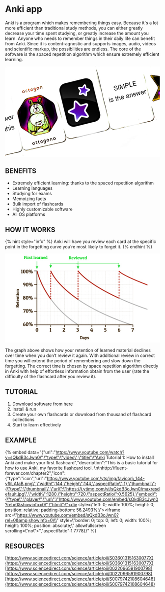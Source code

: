 # Anki app

Anki is a program which makes remembering things easy. Because it's a lot more efficient than traditional study methods, you can either greatly decrease your time spent studying, or greatly increase the amount you learn. Anyone who needs to remember things in their daily life can benefit from Anki. Since it is content-agnostic and supports images, audio, videos and scientific markup, the possibilities are endless. The core of the software is the spaced repetition algorithm which ensure extremely efficient learning.

![](.gitbook/assets/anki_cover.jpg)

## BENEFITS

* Extremely efficient learning: thanks to the spaced repetition algorithm
* Learning languages
* Studying for  exams
* Memoizing facts
* Bulk import of flashcards
* Highly customizable software
* All OS platforms

## HOW IT WORKS

{% hint style="info" %}
Anki will have you review each card at the specific point in the forgetting curve you’re most likely to forget it.
{% endhint %}

![](.gitbook/assets/anki_graph.jpg)

The graph above shows how your retention of learned material declines over time when you don’t review it again. With additional review in correct time you will extend the period of remembering and slow down the forgetting.  The correct time is chosen by space repetition algorithm directly in Anki with help of effortless information obtain from the user \(rate the difficulty of the flashcard after you review it\). 

## TUTORIAL

1. Download software from [here](https://apps.ankiweb.net)
2. Install & run
3. Create your own flashcards or download from thousand of flashcard collections
4. Start to learn effectively

## EXAMPLE

{% embed data="{\"url\":\"https://www.youtube.com/watch?v=sQkdB3cJwn0\",\"type\":\"video\",\"title\":\"Anki Tutorial 1: How to install Anki and make your first flashcard\",\"description\":\"This is a basic tutorial for how to use Anki, my favorite flashcard tool. \\n\\nhttp://fluent-forever.com/chapter2\",\"icon\":{\"type\":\"icon\",\"url\":\"https://www.youtube.com/yts/img/favicon\_144-vfliLAfaB.png\",\"width\":144,\"height\":144,\"aspectRatio\":1},\"thumbnail\":{\"type\":\"thumbnail\",\"url\":\"https://i.ytimg.com/vi/sQkdB3cJwn0/maxresdefault.jpg\",\"width\":1280,\"height\":720,\"aspectRatio\":0.5625},\"embed\":{\"type\":\"player\",\"url\":\"https://www.youtube.com/embed/sQkdB3cJwn0?rel=0&showinfo=0\",\"html\":\"<div style=\\\"left: 0; width: 100%; height: 0; position: relative; padding-bottom: 56.2493%;\\\"><iframe src=\\\"https://www.youtube.com/embed/sQkdB3cJwn0?rel=0&amp;showinfo=0\\\" style=\\\"border: 0; top: 0; left: 0; width: 100%; height: 100%; position: absolute;\\\" allowfullscreen scrolling=\\\"no\\\"></iframe></div>\",\"aspectRatio\":1.7778}}" %}

## RESOURCES

[https://www.sciencedirect.com/science/article/pii/S036013151630077X](https://www.sciencedirect.com/science/article/pii/S036013151630077X)  
[https://www.sciencedirect.com/science/article/pii/0022096591900798](https://www.sciencedirect.com/science/article/pii/0022096591900798)  
[https://www.sciencedirect.com/science/article/pii/S0079742108604648](https://www.sciencedirect.com/science/article/pii/S0079742108604648)  


